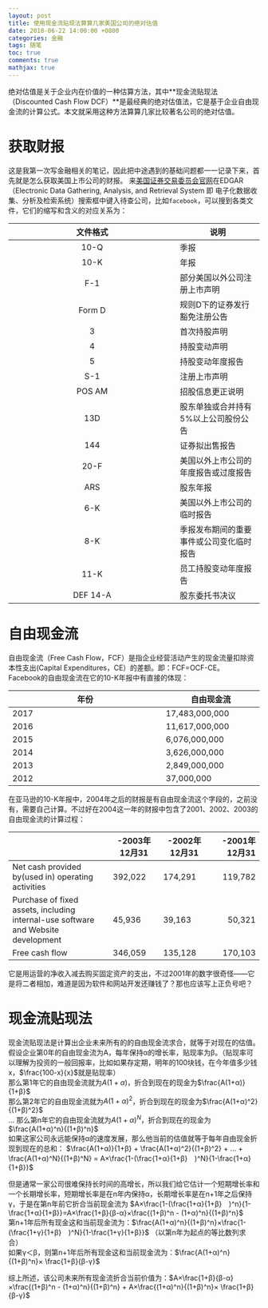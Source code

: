 ```yaml
---
layout: post
title: 使用现金流贴现法算算几家美国公司的绝对估值
date: 2018-06-22 14:00:00 +0800
categories: 金融
tags: 随笔
toc: true
comments: true
mathjax: true
---
```

绝对估值是关于企业内在价值的一种估算方法，其中**现金流贴现法（Discounted Cash Flow DCF）**是最经典的绝对估值法，它是基于企业自由现金流的计算公式。本文就采用这种方法算算几家比较著名公司的绝对估值。

<!-- more -->
# 获取财报
这是我第一次写金融相关的笔记，因此把中途遇到的基础问题都一一记录下来，首先就是怎么获取美国上市公司的财报。
来[美国证券交易委员会官网](https://www.sec.gov/)在EDGAR（Electronic Data Gathering, Analysis, and Retrieval System 即 电子化数据收集、分析及检索系统）搜索框中键入待查公司，比如`facebook`，可以搜到各类文件，它们的缩写和含义的对应关系为： 

<style>
table th:nth-of-type(1){
    width: 40%;
}
table th:nth-of-type(2){
    width: 60%;
}
</style>
文件格式|说明
:----:|---------------------
10-Q |季报
10-K |年报
F-1 |部分美国以外公司注册上市声明
Form D |规则D下的证券发行豁免注册公告
3 |首次持股声明
4 |持股变动声明
5 |持股变动年度报告
S-1 |注册上市声明
POS AM |招股信息更正说明
13D |股东单独或合并持有5%以上公司股份公告
144 |证券拟出售报告
20-F |美国以外上市公司的年度报告或过度报告
ARS |股东年报
6-K |美国以外上市公司的临时报告
8-K |季报发布期间的重要事件或公司变化临时报告
11-K |员工持股变动年度报告
DEF 14-A |股东委托书决议

# 自由现金流
自由现金流（Free Cash Flow，FCF）是指企业经营活动产生的现金流量扣除资本性支出(Capital Expenditures，CE）的差额。即：FCF=OCF-CE。  
Facebook的自由现金流在它的10-K年报中有直接的体现：

年份|自由现金流
----|----------------------------
2017| 17,483,000,000 
2016| 11,617,000,000 
2015| 6,076,000,000 
2014| 3,626,000,000 
2013| 2,849,000,000 
2012| 37,000,000 

在亚马逊的10-K年报中，2004年之后的财报是有自由现金流这个字段的，之前没有，需要自己计算。不过好在2004这一年的财报中包含了2001、2002、2003的自由现金流的计算过程：

<style>
table th:nth-of-type(1){
    width: 40%;
}
table th:nth-of-type(2){
    width: 20%;
}
table th:nth-of-type(3){
    width: 20%;
}
table th:nth-of-type(4){
    width: 20%;
}
</style>


 　| -2003年12月31 | -2002年12月31 | -2001年12月31
-------------------------|-----------------|----------------|----------------:
Net cash provided by(used in) operating activities | 392,022 | 174,291 | 119,782
Purchase of fixed assets, including internal-use software and Website development|45,936|39,163|50,321
Free cash flow|346,059|135,128|170,103

它是用运营的净收入减去购买固定资产的支出，不过2001年的数字很奇怪——它是将二者相加，难道是因为软件和网站开发还赚钱了？那也应该写上正负号吧？

# 现金流贴现法
现金流贴现法是计算出企业未来所有的的自由现金流求合，就等于对现在的估值。  
假设企业第0年的自由现金流为A，每年保持α的增长率，贴现率为β。（贴现率可以理解为投资的一般回报率，比如如果存定期，明年的100块钱，在今年值多少钱x，$\frac{100-x}{x}$就是贴现率）  
那么第1年它的自由现金流就为$A(1+α)$，折合到现在的现金为$\frac{A(1+α)}{1+β}$  
那么第2年它的自由现金流就为$A(1+α)^2$，折合到现在的现金为$\frac{A(1+α)^2}{(1+β)^2}$  
...
那么第n年它的自由现金流就为$A(1+α)^N$，折合到现在的现金为$\frac{A(1+α)^n}{(1+β)^n}$  
如果这家公司永远能保持α的速度发展，那么他当前的估值就等于每年自由现金折现到现在的总和：
$\frac{A(1+α)}{1+β} + \frac{A(1+α)^2}{(1+β)^2} + ... + \frac{A(1+α)^N}{(1+β)^N} = A×\frac{1-(\frac{1+α}{1+β}　)^N}{1-\frac{1+α}{1+β}}$  

但是通常一家公司很难保持长时间的高增长，所以我们给它估计一个短期增长率和一个长期增长率，短期增长率是在n年内保持α，长期增长率是在n+1年之后保持γ，于是在第n年前它折合当前现金流为
$A×\frac{1-(\frac{1+α}{1+β}　)^n}{1-\frac{1+α}{1+β}}=A×\frac{1+β}{β-α}×\frac{(1+β)^n - (1+α)^n}{(1+β)^n}$  
第n+1年后所有现金这和当前现金流为：$\frac{A(1+α)^n}{(1+β)^n}×\frac{1-(\frac{1+γ}{1+β}　)^N}{1-\frac{1+γ}{1+β}}$ （以第n年为起点的等比数列求合）  
如果γ＜β，则第n+1年后所有现金这和当前现金流为：$\frac{A(1+α)^n}{(1+β)^n}× \frac{1+β}{β-γ}$   

综上所述，该公司未来所有现金流折合当前价值为：$A×\frac{1+β}{β-α}×\frac{(1+β)^n - (1+α)^n}{(1+β)^n} + A×\frac{(1+α)^n}{(1+β)^n}× \frac{1+β}{β-γ}$  